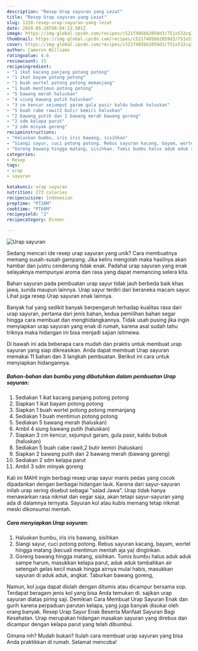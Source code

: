 ```yaml
---
description: "Resep Urap sayuran yang Lezat"
title: "Resep Urap sayuran yang Lezat"
slug: 1228-resep-urap-sayuran-yang-lezat
date: 2020-05-28T08:04:22.501Z
image: https://img-global.cpcdn.com/recipes/c521f405bb2059d3/751x532cq70/urap-sayuran-foto-resep-utama.jpg
thumbnail: https://img-global.cpcdn.com/recipes/c521f405bb2059d3/751x532cq70/urap-sayuran-foto-resep-utama.jpg
cover: https://img-global.cpcdn.com/recipes/c521f405bb2059d3/751x532cq70/urap-sayuran-foto-resep-utama.jpg
author: Cameron Williams
ratingvalue: 4.6
reviewcount: 15
recipeingredient:
- "1 ikat kacang panjang potong potong"
- "1 ikat bayam potong potong"
- "1 buah wortel potong potong memanjang"
- "1 buah mentimun potong potong"
- "5 bawang merah haluskan"
- "4 siung bawang putih haluskan"
- "3 cm kencur sejumput garam gula pasir kaldu bubuk haluskan"
- "5 buah cabe rawit2 butir kemiri haluskan"
- "2 bawang putih dan 2 bawang merah bawang goreng"
- "2 sdm kelapa parut"
- "3 sdm minyak goreng"
recipeinstructions:
- "Haluskan bumbu, iris iris bawang, sisihkan"
- "Siangi sayur, cuci potong potong. Rebus sayuran kacang, bayam, wortel hingga matang (kecuali mentimun mentah aja ya) dinginkan."
- "Goreng bawang hingga matang, sisihkan. Tumis bumbu halus aduk aduk sampe harum, masukkan kelapa parut, aduk aduk tambahkan air setengah gelas kecil masak hingga airnya mulai habis, masukkan sayuran di aduk aduk, angkat. Taburkan bawang goreng,"
categories:
- Resep
tags:
- urap
- sayuran

katakunci: urap sayuran 
nutrition: 273 calories
recipecuisine: Indonesian
preptime: "PT26M"
cooktime: "PT60M"
recipeyield: "2"
recipecategory: Dinner

---
```



![Urap sayuran](https://img-global.cpcdn.com/recipes/c521f405bb2059d3/751x532cq70/urap-sayuran-foto-resep-utama.jpg)

Sedang mencari ide resep urap sayuran yang unik? Cara membuatnya memang susah-susah gampang. Jika keliru mengolah maka hasilnya akan hambar dan justru cenderung tidak enak. Padahal urap sayuran yang enak selayaknya mempunyai aroma dan rasa yang dapat memancing selera kita.

Bahan sayuran pada pembuatan urap sayur tidak jauh berbeda baik khas jawa, sunda maupun lainnya. Urap sayur terdiri dari beraneka macam sayur. Lihat juga resep Urap sayuran enak lainnya.

Banyak hal yang sedikit banyak berpengaruh terhadap kualitas rasa dari urap sayuran, pertama dari jenis bahan, kedua pemilihan bahan segar hingga cara membuat dan menghidangkannya. Tidak usah pusing jika ingin menyiapkan urap sayuran yang enak di rumah, karena asal sudah tahu triknya maka hidangan ini bisa menjadi sajian istimewa.


Di bawah ini ada beberapa cara mudah dan praktis untuk membuat urap sayuran yang siap dikreasikan. Anda dapat membuat Urap sayuran memakai 11 bahan dan 3 langkah pembuatan. Berikut ini cara untuk menyiapkan hidangannya.

<!--inarticleads1-->

##### Bahan-bahan dan bumbu yang dibutuhkan dalam pembuatan Urap sayuran:

1. Sediakan 1 ikat kacang panjang potong potong
1. Siapkan 1 ikat bayam potong potong
1. Siapkan 1 buah wortel potong potong memanjang
1. Sediakan 1 buah mentimun potong potong
1. Sediakan 5 bawang merah (haluskan)
1. Ambil 4 siung bawang putih (haluskan)
1. Siapkan 3 cm kencur, sejumput garam, gula pasir, kaldu bubuk (haluskan)
1. Sediakan 5 buah cabe rawit,2 butir kemiri (haluskan)
1. Siapkan 2 bawang putih dan 2 bawang merah (bawang goreng)
1. Sediakan 2 sdm kelapa parut
1. Ambil 3 sdm minyak goreng


Kali ini MAHI ingin berbagi resep urap sayur manis pedas yang cocok dipadankan dengan berbagai hidangan lauk. Karena dari sayur-sayuran inilah urap sering disebut sebagai &#34;salad Jawa&#34;. Urap tidak hanya menawarkan rasa nikmat dan segar saja, akan tetapi sayur-sayuran yang ada di dalamnya ternyata. Sayuran kol atau kubis memang tetap nikmat meski dikonsumsi mentah. 

<!--inarticleads2-->

##### Cara menyiapkan Urap sayuran:

1. Haluskan bumbu, iris iris bawang, sisihkan
1. Siangi sayur, cuci potong potong. Rebus sayuran kacang, bayam, wortel hingga matang (kecuali mentimun mentah aja ya) dinginkan.
1. Goreng bawang hingga matang, sisihkan. Tumis bumbu halus aduk aduk sampe harum, masukkan kelapa parut, aduk aduk tambahkan air setengah gelas kecil masak hingga airnya mulai habis, masukkan sayuran di aduk aduk, angkat. Taburkan bawang goreng,


Namun, kol juga dapat diolah dengan ditumis atau dicampur bersama sop. Terdapat beragam jenis kol yang bisa Anda temukan di. sajikan urap sayuran diatas piring saji. Demikian Cara Membuat Urap Sayuran Enak dan gurih karena perpaduan parutan kelapa, yang juga banyak disukai oleh orang banyak. Resep Urap Sayur Enak Beserta Manfaat Sayuran Bagi Kesehatan. Urap merupakan hidangan masakan sayuran yang direbus dan dicampur dengan kelapa parut yang telah dibumbui. 

Gimana nih? Mudah bukan? Itulah cara membuat urap sayuran yang bisa Anda praktikkan di rumah. Selamat mencoba!
